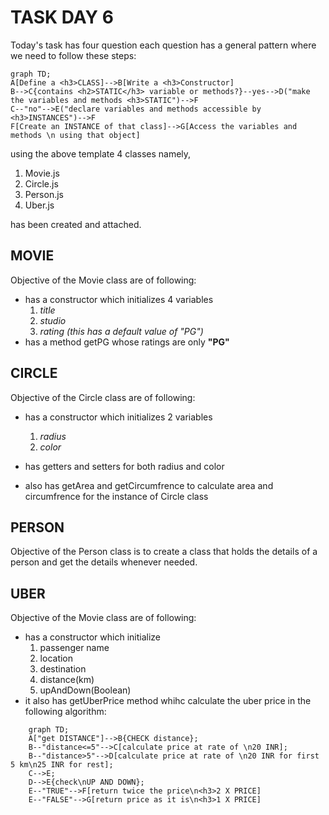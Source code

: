 # TASK DAY 6

Today's task has four question each question has a general pattern where we need to follow these steps:

```mermaid
graph TD;
A[Define a <h3>CLASS]-->B[Write a <h3>Constructor]
B-->C{contains <h2>STATIC</h3> variable or methods?}--yes-->D("make the variables and methods <h3>STATIC")-->F
C--"no"-->E("declare variables and methods accessible by <h3>INSTANCES")-->F
F[Create an INSTANCE of that class]-->G[Access the variables and methods \n using that object]
```

using the above template 4 classes namely,

1. Movie.js
2. Circle.js
3. Person.js
4. Uber.js

has been created and attached.

## MOVIE

Objective of the Movie class are of following:

* has a constructor which initializes 4 variables  
    1. _title_
    2. _studio_
    3. _rating (this has a default value of "PG")_
* has a method getPG whose ratings are only **"PG"**
  
## CIRCLE 

Objective of the Circle class are of following:  

* has a constructor which initializes 2 variables  
    1. _radius_
    2. _color_

* has getters and setters for both radius and color
* also has getArea and getCircumfrence to calculate area and circumfrence for the instance of Circle class
  
## PERSON

Objective of the Person class is to create a class that holds the details of a person and get the details whenever needed.

## UBER

Objective of the Movie class are of following:

* has a constructor which initialize  
    1. passenger name
    2. location
    3. destination
    4. distance(km)
    5. upAndDown(Boolean)
* it also has getUberPrice method whihc calculate the uber price in the following algorithm:

````mermaid
    graph TD;
    A["get DISTANCE"]-->B{CHECK distance};
    B--"distance<=5"-->C[calculate price at rate of \n20 INR];
    B--"distance>5"-->D[calculate price at rate of \n20 INR for first 5 km\n25 INR for rest];
    C-->E;
    D-->E{check\nUP AND DOWN};
    E--"TRUE"-->F[return twice the price\n<h3>2 X PRICE]
    E--"FALSE"-->G[return price as it is\n<h3>1 X PRICE]

````